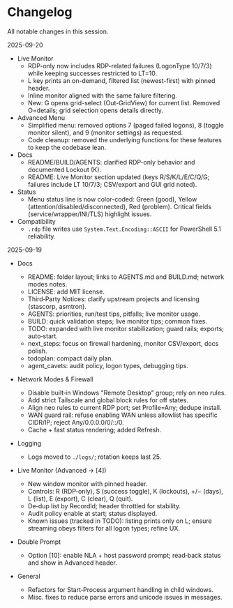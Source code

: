 # Changelog

All notable changes in this session.

2025-09-20

- Live Monitor
  - RDP-only now includes RDP-related failures (LogonType 10/7/3) while keeping successes restricted to LT=10.
  - L key prints an on-demand, filtered list (newest-first) with pinned header.
  - Inline monitor aligned with the same failure filtering.
  - New: G opens grid-select (Out-GridView) for current list. Removed O=details; grid selection opens details directly.
- Advanced Menu
  - Simplified menu: removed options 7 (paged failed logons), 8 (toggle monitor silent), and 9 (monitor settings) as requested.
  - Code cleanup: removed the underlying functions for these features to keep the codebase lean.
- Docs
  - README/BUILD/AGENTS: clarified RDP-only behavior and documented Lockout (K).
  - README: Live Monitor section updated (keys R/S/K/L/E/C/Q/G; failures include LT 10/7/3; CSV/export and GUI grid noted).
- Status
  - Menu status line is now color-coded: Green (good), Yellow (attention/disabled/disconnected), Red (problem). Critical fields (service/wrapper/INI/TLS) highlight issues.
- Compatibility
  - `.rdp` file writes use `System.Text.Encoding::ASCII` for PowerShell 5.1 reliability.

2025-09-19

- Docs
  - README: folder layout; links to AGENTS.md and BUILD.md; network modes notes.
  - LICENSE: add MIT license.
  - Third‑Party Notices: clarify upstream projects and licensing (stascorp, asmtron).
  - AGENTS: priorities, run/test tips, pitfalls; live monitor usage.
  - BUILD: quick validation steps; live monitor tips; common fixes.
  - TODO: expanded with live monitor stabilization; guard rails; exports; auto‑start.
  - next_steps: focus on firewall hardening, monitor CSV/export, docs polish.
  - todoplan: compact daily plan.
  - agent_cavets: audit policy, logon types, debugging tips.

- Network Modes & Firewall
  - Disable built‑in Windows "Remote Desktop" group; rely on neo rules.
  - Add strict Tailscale and global block rules for off states.
  - Align neo rules to current RDP port; set Profile=Any; dedupe install.
  - WAN guard rail: refuse enabling WAN unless allowlist has specific CIDR/IP; reject Any/0.0.0.0/0/::/0.
  - Cache + fast status rendering; added Refresh.

- Logging
  - Logs moved to `./logs/`; rotation keeps last 25.

- Live Monitor (Advanced → [4])
  - New window monitor with pinned header.
  - Controls: R (RDP‑only), S (success toggle), K (lockouts), +/− (days), L (list), E (export), C (clear), Q (quit).
  - De‑dup list by RecordId; header throttled for stability.
  - Audit policy enable at start; status displayed.
  - Known issues (tracked in TODO): listing prints only on L; ensure streaming obeys filters for all logon types; refine UX.

- Double Prompt
  - Option [10]: enable NLA + host password prompt; read‑back status and show in Advanced header.

- General
  - Refactors for Start‑Process argument handling in child windows.
  - Misc. fixes to reduce parse errors and unicode issues in messages.
